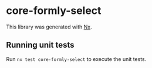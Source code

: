 # core-formly-select

This library was generated with [Nx](https://nx.dev).

## Running unit tests

Run `nx test core-formly-select` to execute the unit tests.
